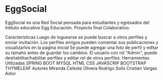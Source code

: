 # EggSocial
 EggSocial es una Red Social pensada para estudiantes y egresados del Intituto educativo Egg Educación. Proyecto final Colaborativo.


Características
Luego de loguearse se puede buscar a otros perfiles y enviar invitación.
Los perfiles amigos pueden comentar sus publicaciones y visualizarlos en la página inicial
Se puede agregar una foto de perfil y editar su tamaño antes de guardar los cambios.
El usuario con rol "Admin", puede deshabilitar/habilitar perfiles y editar rol de otros perfiles.
Herramientas Utilizadas
SPRING BOOT
MYSQL
HTML
CSS
JAVASCRIP
BOOTSTRAP
THYMELEAF
Autores
Miranda Celeste
Olivera Rodrigo
Solís Cristian
Vargas Astor
